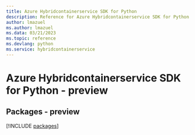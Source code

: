 ```yaml
---
title: Azure Hybridcontainerservice SDK for Python
description: Reference for Azure Hybridcontainerservice SDK for Python
author: lmazuel
ms.author: lmazuel
ms.data: 03/21/2023
ms.topic: reference
ms.devlang: python
ms.service: hybridcontainerservice
---
```

# Azure Hybridcontainerservice SDK for Python - preview
## Packages - preview
[!INCLUDE [packages](hybridcontainerservice-index.md)]